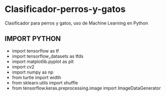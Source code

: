 # Clasificador-perros-y-gatos
Clasificador para perros y gatos, uso de Machine Learning en Python

## IMPORT PYTHON
* import tensorflow as tf
* import tensorflow_datasets as tfds
* import matplotlib.pyplot as plt
* import cv2 
* import numpy as np
* from turtle import width
* from sklearn.utils import shuffle
* from tensorflow.keras.preprocessing.image import ImageDataGenerator
